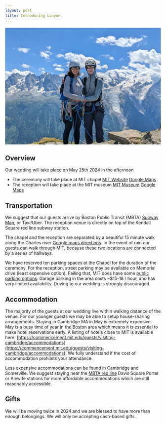 ```yaml
---
layout: post
title: Introducing Lanyon
---
```


![](img/main_picture.jpg)

## Overview 

Our wedding will take place on May 25th 2024 in the afternoon

* The ceremony will take place at MIT chapel [MIT Website](https://studentlife.mit.edu/cac/event-services-spaces/event-spaces/mit-chapel) [Google Maps](https://maps.app.goo.gl/xRdoz4kD7amgpMMJ8)
* The reception will take place at the MIT museum [MIT Museum](https://mitmuseum.mit.edu/) [Google Maps](https://maps.app.goo.gl/asSMSx7WSqyuaUDC9)

## Transportation

We suggest that our guests arrive by Boston Public Transit (MBTA) [Subway Map](https://cdn.mbta.com/sites/default/files/2022-12/2022-12-12-subway-map-v37f.pdf), or Taxi/Uber. The reception venue is directly on top of the Kendall Square red line subway station. 

The chapel and the reception are separated by a beautiful 15 minute walk along the Charles river [Google maps directions](https://www.google.com/maps/dir/MIT+Chapel,+48+Massachusetts+Ave,+Cambridge,+MA+02139,+United+States/MIT+Museum,+Gambrill+Center,+314+Main+St,+Cambridge,+MA+02142,+United+States/@42.3611752,-71.11131,14z/data=!4m14!4m13!1m5!1m1!1s0x89e37a0081ab0b7d:0xfd6b535be007b424!2m2!1d-71.0941349!2d42.3583155!1m5!1m1!1s0x89e37754d18b40ef:0xcba82b413cc2736d!2m2!1d-71.0863641!2d42.362114!3e2?entry=ttu). In the event of rain our guests can walk through MIT, because these two locations are connected by a series of hallways. 

We have reserved ten parking spaces at the Chapel for the duration of the ceremony. For the reception, street parking may be available on Memorial drive (least expensive option). Failing that, MIT does have some [public parking options](https://web.mit.edu/facilities/transportation/parking/visitors/public_parking.html). Garage parking in the area costs ~$15-18 / hour, and has very limited availability. Driving to our wedding is strongly discouraged. 

## Accommodation  

The majority of the guests at our wedding live within walking distance of the venue. For our younger guests we may be able to setup house-sharing arrangements. Staying in Cambridge MA in May is extremely expensive. May is a busy time of year in the Boston area which means it is essential to make hotel reservations early. A listing of hotels close to MIT is available here: [https://commencement.mit.edu/guests/visiting-cambridge/accommodations](https://commencement.mit.edu/guests/visiting-cambridge/accommodations). We fully understand if the cost of accommodation prohibits your attendance.

Less expensive accommodations can be found in Cambridge and Somerville. We suggest staying near the [MBTA red line](https://cdn.mbta.com/sites/default/files/2022-12/2022-12-12-subway-map-v37f.pdf) Davis Square Porter or Alewife stations for more affordable accommodations which are still reasonably accessible. 

## Gifts

We will be moving twice in 2024 and we are blessed to have more than enough belongings. We will only be accepting cash-based gifts.

